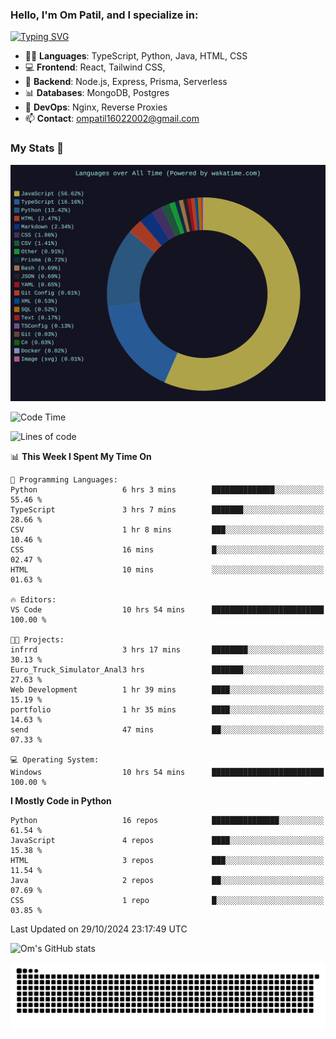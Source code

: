<h3>Hello, I'm Om Patil, and I specialize in:</h3>

[![Typing SVG](https://readme-typing-svg.demolab.com?font=Fira+Code&pause=1000&color=00F7F6&width=435&lines=Full+Stack+Developer;Node.js+Backend+Expert;React+Frontend+Developer)](https://git.io/typing-svg)

<ul>
  <li>👨‍💻 <strong>Languages</strong>: TypeScript, Python, Java, HTML, CSS</li>
  <li>💻 <strong>Frontend</strong>: React, Tailwind CSS,  </li>
  <li>🦄 <strong>Backend</strong>: Node.js, Express, Prisma, Serverless </li>
  <li>📊 <strong>Databases</strong>: MongoDB, Postgres</li>
  <li>🚀 <strong>DevOps</strong>: Nginx, Reverse Proxies</li>
  <li>📫 <strong>Contact</strong>: <a href="mailto:ompatil16022002@gmail.com">ompatil16022002@gmail.com</a></li>
</ul>


<h3>My Stats 💯</h3>

<img src="wakatime-stats.svg" alt="Wakatime Stats" width="600"/>

<!--  [![Top Langs](https://github-readme-stats.vercel.app/api/top-langs/?username=9OmP&layout=compact&theme=radical)](https://github.com/anuraghazra/github-readme-stats) -->

<!--START_SECTION:waka-->
![Code Time](http://img.shields.io/badge/Code%20Time-83%20hrs%2048%20mins-blue)

![Lines of code](https://img.shields.io/badge/From%20Hello%20World%20I%27ve%20Written-1.5%20million%20lines%20of%20code-blue)

📊 **This Week I Spent My Time On** 

```text
💬 Programming Languages: 
Python                   6 hrs 3 mins        ██████████████░░░░░░░░░░░   55.46 % 
TypeScript               3 hrs 7 mins        ███████░░░░░░░░░░░░░░░░░░   28.66 % 
CSV                      1 hr 8 mins         ███░░░░░░░░░░░░░░░░░░░░░░   10.46 % 
CSS                      16 mins             █░░░░░░░░░░░░░░░░░░░░░░░░   02.47 % 
HTML                     10 mins             ░░░░░░░░░░░░░░░░░░░░░░░░░   01.63 % 

🔥 Editors: 
VS Code                  10 hrs 54 mins      █████████████████████████   100.00 % 

🐱‍💻 Projects: 
infrrd                   3 hrs 17 mins       ████████░░░░░░░░░░░░░░░░░   30.13 % 
Euro_Truck_Simulator_Anal3 hrs               ███████░░░░░░░░░░░░░░░░░░   27.63 % 
Web Development          1 hr 39 mins        ████░░░░░░░░░░░░░░░░░░░░░   15.19 % 
portfolio                1 hr 35 mins        ████░░░░░░░░░░░░░░░░░░░░░   14.63 % 
send                     47 mins             ██░░░░░░░░░░░░░░░░░░░░░░░   07.33 % 

💻 Operating System: 
Windows                  10 hrs 54 mins      █████████████████████████   100.00 % 
```

**I Mostly Code in Python** 

```text
Python                   16 repos            ███████████████░░░░░░░░░░   61.54 % 
JavaScript               4 repos             ████░░░░░░░░░░░░░░░░░░░░░   15.38 % 
HTML                     3 repos             ███░░░░░░░░░░░░░░░░░░░░░░   11.54 % 
Java                     2 repos             ██░░░░░░░░░░░░░░░░░░░░░░░   07.69 % 
CSS                      1 repo              █░░░░░░░░░░░░░░░░░░░░░░░░   03.85 % 
```




 Last Updated on 29/10/2024 23:17:49 UTC
<!--END_SECTION:waka-->

![Om's GitHub stats](https://github-readme-stats.vercel.app/api?username=9OmP&show_icons=true&theme=radical)

![snake gif](https://github.com/9OmP/9OmP/blob/output/github-contribution-grid-snake-dark.svg)


